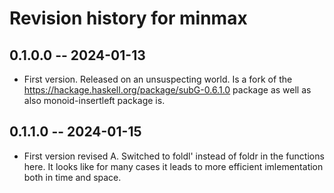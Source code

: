 # Revision history for minmax

## 0.1.0.0 -- 2024-01-13

* First version. Released on an unsuspecting world. Is a fork of the https://hackage.haskell.org/package/subG-0.6.1.0 package as well as also monoid-insertleft package is.

## 0.1.1.0 -- 2024-01-15

* First version revised A. Switched to foldl' instead of foldr in the functions here. It looks like for many cases it leads to more efficient imlementation both in time and space.

